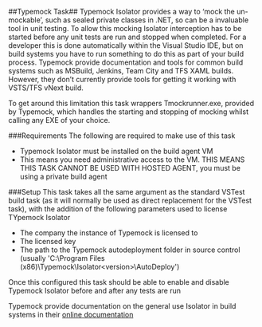 ##Typemock Task##
Typemock Isolator provides a way to ‘mock the un-mockable’, such as sealed private classes in .NET, so can be a invaluable tool in unit testing. To allow this mocking Isolator interception has to be started before any unit tests are run and stopped when completed. For a developer this is done automatically within the Visual Studio IDE, but on build systems you have to run something to do this as part of your build process. Typemock provide documentation and tools for common build systems such as MSBuild, Jenkins, Team City and TFS XAML builds. However, they don’t currently provide tools for getting it working with VSTS/TFS vNext build. 

To get around this limitation this task wrappers Tmockrunner.exe, provided by Typemock, which handles the starting and stopping of mocking whilst calling any EXE of your choice.

###Requirements
The following are required to make use of this task
- Typemock Isolator must be installed on the build agent VM 
- This means you need administrative access to the VM. THIS MEANS THIS TASK CANNOT BE USED WITH HOSTED AGENT, you must be using a private build agent

###Setup
This task takes all the same argument as the standard VSTest build task (as it will normally be used as direct replacement for the VSTest task), with the addition of the following parameters used to license TYpemock Isolator

- The company the instance of Typemock is licensed to
- The licensed key
- The path to the Typemock autodeployment folder in source control (usually 'C:\Program Files (x86)\Typemock\Isolator\<version>\AutoDeploy')

Once this configured this task should be able to enable and disable Typemock Isolator before and after any tests are run

Typemock provide documentation on the general use Isolator in build systems in their [online documentation](http://www.typemock.com/docs?book=Isolator&page=Documentation%2FHtmlDocs%2Fintegratingwiththeserver.htm) 
